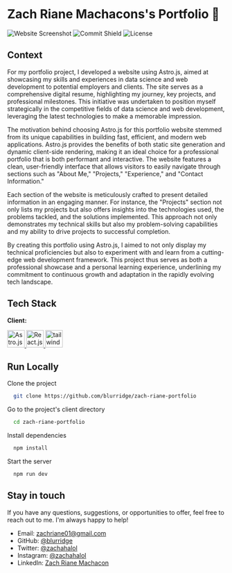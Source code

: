 # Zach Riane Machacons's Portfolio 📁

![Website Screenshot](https://i.imgur.com/apObdkG.png)
![Commit Shield](https://img.shields.io/github/last-commit/blurridge/zach-riane-portfolio?style=for-the-badge)
![License](https://img.shields.io/github/license/blurridge/zach-riane-portfolio?style=for-the-badge)

## Context

For my portfolio project, I developed a website using Astro.js, aimed at showcasing my skills and experiences in data science and web development to potential employers and clients. The site serves as a comprehensive digital resume, highlighting my journey, key projects, and professional milestones. This initiative was undertaken to position myself strategically in the competitive fields of data science and web development, leveraging the latest technologies to make a memorable impression.

The motivation behind choosing Astro.js for this portfolio website stemmed from its unique capabilities in building fast, efficient, and modern web applications. Astro.js provides the benefits of both static site generation and dynamic client-side rendering, making it an ideal choice for a professional portfolio that is both performant and interactive. The website features a clean, user-friendly interface that allows visitors to easily navigate through sections such as "About Me," "Projects," "Experience," and "Contact Information."

Each section of the website is meticulously crafted to present detailed information in an engaging manner. For instance, the "Projects" section not only lists my projects but also offers insights into the technologies used, the problems tackled, and the solutions implemented. This approach not only demonstrates my technical skills but also my problem-solving capabilities and my ability to drive projects to successful completion.

By creating this portfolio using Astro.js, I aimed to not only display my technical proficiencies but also to experiment with and learn from a cutting-edge web development framework. This project thus serves as both a professional showcase and a personal learning experience, underlining my commitment to continuous growth and adaptation in the rapidly evolving tech landscape.

## Tech Stack

**Client:**

<p> <a href="https://astro.build/" target="_blank" rel="noreferrer"> <img src="https://icon.icepanel.io/Technology/png-shadow-512/Astro.png" alt="Astro.js" width="40" height="40"/> </a> <a href="https://react.dev/" target="_blank" rel="noreferrer"> <img src="https://icon.icepanel.io/Technology/svg/React.svg" alt="React.js" width="40" height="40"/> </a> <a href="https://tailwindcss.com/" target="_blank" rel="noreferrer"> <img src="https://www.vectorlogo.zone/logos/tailwindcss/tailwindcss-icon.svg" alt="tailwind" width="40" height="40"/> </a> </p>

## Run Locally

Clone the project

```bash
  git clone https://github.com/blurridge/zach-riane-portfolio
```

Go to the project's client directory

```bash
  cd zach-riane-portfolio
```

Install dependencies

```bash
  npm install
```

Start the server

```bash
  npm run dev
```

## Stay in touch

If you have any questions, suggestions, or opportunities to offer, feel free to reach out to me. I'm always happy to help!

- Email: [zachriane01@gmail.com](mailto:zachriane01@gmail.com)
- GitHub: [@blurridge](https://github.com/blurridge)
- Twitter: [@zachahalol](https://twitter.com/zachahalol)
- Instagram: [@zachahalol](https://www.instagram.com/zachahalol)
- LinkedIn: [Zach Riane Machacon](https://www.linkedin.com/in/zachriane)
